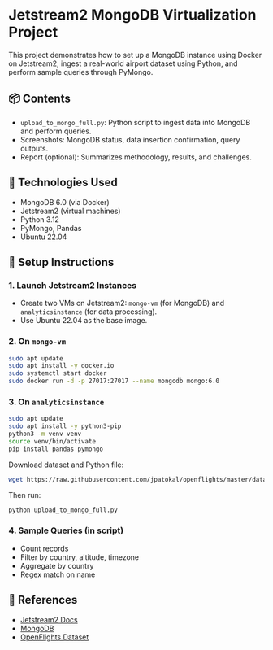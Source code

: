 # Jetstream2 MongoDB Virtualization Project

This project demonstrates how to set up a MongoDB instance using Docker on Jetstream2, ingest a real-world airport dataset using Python, and perform sample queries through PyMongo.

## 📦 Contents

- `upload_to_mongo_full.py`: Python script to ingest data into MongoDB and perform queries.
- Screenshots: MongoDB status, data insertion confirmation, query outputs.
- Report (optional): Summarizes methodology, results, and challenges.

## 🔧 Technologies Used

- MongoDB 6.0 (via Docker)
- Jetstream2 (virtual machines)
- Python 3.12
- PyMongo, Pandas
- Ubuntu 22.04

## 🚀 Setup Instructions

### 1. Launch Jetstream2 Instances

- Create two VMs on Jetstream2: `mongo-vm` (for MongoDB) and `analyticsinstance` (for data processing).
- Use Ubuntu 22.04 as the base image.

### 2. On `mongo-vm`

```bash
sudo apt update
sudo apt install -y docker.io
sudo systemctl start docker
sudo docker run -d -p 27017:27017 --name mongodb mongo:6.0
```

### 3. On `analyticsinstance`

```bash
sudo apt update
sudo apt install -y python3-pip
python3 -m venv venv
source venv/bin/activate
pip install pandas pymongo
```

Download dataset and Python file:
```bash
wget https://raw.githubusercontent.com/jpatokal/openflights/master/data/airports.dat -O airports.csv
```

Then run:
```bash
python upload_to_mongo_full.py
```

### 4. Sample Queries (in script)

- Count records
- Filter by country, altitude, timezone
- Aggregate by country
- Regex match on name

## 📎 References

- [Jetstream2 Docs](https://docs.jetstream-cloud.org/)
- [MongoDB](https://www.mongodb.com/)
- [OpenFlights Dataset](https://github.com/jpatokal/openflights)